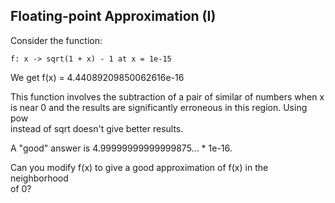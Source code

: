 ## Floating-point Approximation (I)

Consider the function:

    f: x -> sqrt(1 + x) - 1 at x = 1e-15

We get f(x) = 4.44089209850062616e-16

This function involves the subtraction of a pair of similar of numbers when x  
is near 0 and the results are significantly erroneous in this region. Using pow  
instead of sqrt doesn't give better results.  

A "good" answer is 4.99999999999999875... * 1e-16. 

Can you modify f(x) to give a good approximation of f(x) in the neighborhood  
of 0?
